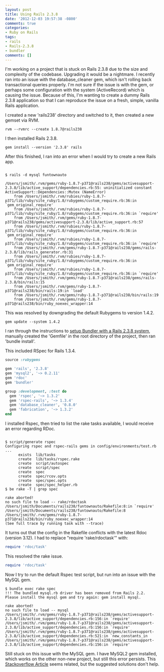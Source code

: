 ```yaml
---
layout: post
title: Using Rails 2.3.8
date: '2012-12-03 19:57:38 -0800'
comments: true
categories:
- Ruby on Rails
tags:
- rails
- Rails-2.3.8
- bundler
comments: []
---
```


I'm working on a project that is stuck on Rails 2.3.8 due to the size and
complexity of the codebase. Upgrading it would be a nightmare. I recently ran
into an issue with the database_cleaner gem, which isn't rolling back
transactional queries properly. I'm not sure if the issue is with the gem, or
perhaps some configuration with the system (ActiveRecord) which is causing the
issue. Because of this, I'm wanting to create a dummy Rails 2.3.8 application
so that I can reproduce the issue on a fresh, simple, vanilla Rails application.

I created a new 'rails238' directory and switched to it, then created a new
gemset via RVM.
<!--more-->

``` shell
rvm --rvmrc --create 1.8.7@rails238
```

I then installed Rails 2.3.8.

``` shell
gem install --version '2.3.8' rails
```

After this finished, I ran into an error when I would try to create a new Rails
app.

``` shell

$ rails -d mysql funtownauto

/Users/jsmith/.rvm/gems/ruby-1.8.7-p371@rails238/gems/activesupport-2.3.8/lib/active_support/dependencies.rb:55: uninitialized constant ActiveSupport::Dependencies::Mutex (NameError)
    from /Users/jsmith/.rvm/rubies/ruby-1.8.7-p371/lib/ruby/site_ruby/1.8/rubygems/custom_require.rb:36:in `gem_original_require'
    from /Users/jsmith/.rvm/rubies/ruby-1.8.7-p371/lib/ruby/site_ruby/1.8/rubygems/custom_require.rb:36:in `require'
    from /Users/jsmith/.rvm/gems/ruby-1.8.7-p371@rails238/gems/activesupport-2.3.8/lib/active_support.rb:57
    from /Users/jsmith/.rvm/rubies/ruby-1.8.7-p371/lib/ruby/site_ruby/1.8/rubygems/custom_require.rb:36:in `gem_original_require'
    from /Users/jsmith/.rvm/rubies/ruby-1.8.7-p371/lib/ruby/site_ruby/1.8/rubygems/custom_require.rb:36:in `require'
    from /Users/jsmith/.rvm/gems/ruby-1.8.7-p371@rails238/gems/rails-2.3.8/lib/rails_generator.rb:31
    from /Users/jsmith/.rvm/rubies/ruby-1.8.7-p371/lib/ruby/site_ruby/1.8/rubygems/custom_require.rb:36:in `gem_original_require'
    from /Users/jsmith/.rvm/rubies/ruby-1.8.7-p371/lib/ruby/site_ruby/1.8/rubygems/custom_require.rb:36:in `require'
    from /Users/jsmith/.rvm/gems/ruby-1.8.7-p371@rails238/gems/rails-2.3.8/bin/rails:15
    from /Users/jsmith/.rvm/gems/ruby-1.8.7-p371@rails238/bin/rails:19:in `load'
    from /Users/jsmith/.rvm/gems/ruby-1.8.7-p371@rails238/bin/rails:19
    from /Users/jsmith/.rvm/gems/ruby-1.8.7-p371@rails238/bin/ruby_noexec_wrapper:14
```

This was resolved by downgrading the default Rubygems to version 1.4.2.

``` shell
gem update --system 1.4.2
```

I ran through the instructions to [setup Bundler with a Rails 2.3.8 system],
manually created the 'Gemfile' in the root directory of the project, then ran
'bundle install'.

This included RSpec for Rails 1.3.4.

[setup Bundler with a Rails 2.3.8 system]: http://gembundler.com/rails23.html

``` ruby
source :rubygems

gem 'rails', '2.3.8'
gem 'mysql2', '~> 0.2.11'
gem 'rdoc'
gem 'bundler'

group :development, :test do
  gem 'rspec', '~> 1.3.2'
  gem 'rspec-rails', '~> 1.3.4'
  gem 'database_cleaner', '0.8.0'
  gem 'fabrication', '~> 1.3.2'
end
```

I installed Rspec, then tried to list the rake tasks available, I would receive
an error regarding RDoc.

``` shell

$ script/generate rspec
Configuring rspec and rspec-rails gems in config/environments/test.rb ...
      exists  lib/tasks
      create  lib/tasks/rspec.rake
      create  script/autospec
      create  script/spec
      create  spec
      create  spec/rcov.opts
      create  spec/spec.opts
      create  spec/spec_helper.rb
$ be rake -T | grep spec

rake aborted!
no such file to load -- rake/rdoctask
/Users/jsmith/Documents/rails238/funtownauto/Rakefile:8:in `require'
/Users/jsmith/Documents/rails238/funtownauto/Rakefile:8
/Users/jsmith/.rvm/gems/ruby-1.8.7-p371@rails238/bin/ruby_noexec_wrapper:14
(See full trace by running task with --trace)
```

It turns out that the config in the Rakefile conflicts with the latest Rdoc
(version 3.12). I had to replace "require 'rake/rdoctask'" with:

``` ruby
require 'rdoc/task'
```

This resolved the rake issue.

``` ruby
require 'rdoc/task'
```

Now I try to run the default Rspec test script, but run into an issue with the
MySQL gem.

``` shell
$ bundle exec rake spec
!!! The bundled mysql.rb driver has been removed from Rails 2.2. Please install the mysql gem and try again: gem install mysql.

rake aborted!
no such file to load -- mysql
/Users/jsmith/.rvm/gems/ruby-1.8.7-p371@rails238/gems/activesupport-2.3.8/lib/active_support/dependencies.rb:156:in `require'
/Users/jsmith/.rvm/gems/ruby-1.8.7-p371@rails238/gems/activesupport-2.3.8/lib/active_support/dependencies.rb:156:in `require'
/Users/jsmith/.rvm/gems/ruby-1.8.7-p371@rails238/gems/activesupport-2.3.8/lib/active_support/dependencies.rb:521:in `new_constants_in
/Users/jsmith/.rvm/gems/ruby-1.8.7-p371@rails238/gems/activesupport-2.3.8/lib/active_support/dependencies.rb:156:in `require'
```

Still stuck on this issue with the MySQL gem. I have MySQL2 gem installed,
which works on the other non-new project, but still this error persists. This
[Stackoverflow Article] seems related, but the suggested solutions don't help.

[Stackoverflow Article]: http://stackoverflow.com/questions/991708/rails-mysql-and-snow-leopard

